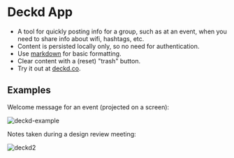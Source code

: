 # Deckd App

- A tool for quickly posting info for a group, such as at an event, when you need to share info about wifi, hashtags, etc.
- Content is persisted locally only, so no need for authentication.
- Use [markdown](http://daringfireball.net/projects/markdown/syntax) for basic formatting.
- Clear content with a (reset) "trash" button.
- Try it out at [deckd.co](http://deckd.co).

## Examples

Welcome message for an event (projected on a screen):

![deckd-example](https://cloud.githubusercontent.com/assets/819213/9255784/82aefc68-41b9-11e5-8fad-54265c69f195.png)

Notes taken during a design review meeting:

![deckd2](https://cloud.githubusercontent.com/assets/819213/9256066/598fcce8-41bb-11e5-9b57-9371947650fd.png)

